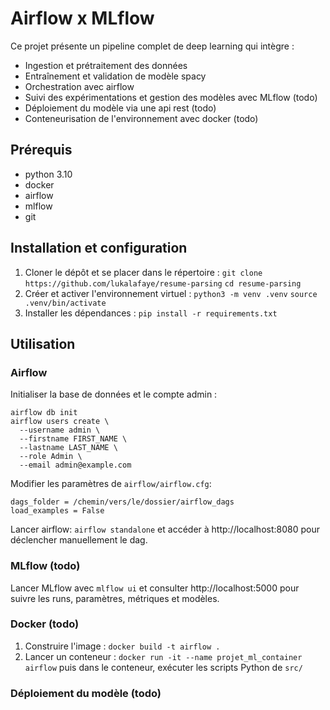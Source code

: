# Airflow x MLflow

Ce projet présente un pipeline complet de deep learning qui intègre :
- Ingestion et prétraitement des données
- Entraînement et validation de modèle spacy
- Orchestration avec airflow
- Suivi des expérimentations et gestion des modèles avec MLflow (todo)
- Déploiement du modèle via une api rest (todo)
- Conteneurisation de l'environnement avec docker (todo)

## Prérequis

- python 3.10
- docker
- airflow
- mlflow
- git

## Installation et configuration

1. Cloner le dépôt et se placer dans le répertoire :
   `git clone https://github.com/lukalafaye/resume-parsing`
   `cd resume-parsing`
2. Créer et activer l'environnement virtuel :
   `python3 -m venv .venv`
   `source .venv/bin/activate`
3. Installer les dépendances :
   `pip install -r requirements.txt`

## Utilisation

### Airflow

Initialiser la base de données et le compte admin :
```
airflow db init
airflow users create \
  --username admin \
  --firstname FIRST_NAME \
  --lastname LAST_NAME \
  --role Admin \
  --email admin@example.com
```
      
Modifier les paramètres de `airflow/airflow.cfg`:
```
dags_folder = /chemin/vers/le/dossier/airflow_dags
load_examples = False
```

Lancer airflow: `airflow standalone` et accéder à http://localhost:8080 pour déclencher manuellement le dag.

### MLflow (todo)

Lancer MLflow avec `mlflow ui` et consulter http://localhost:5000 pour suivre les runs, paramètres, métriques et modèles.

### Docker (todo)

1. Construire l'image :
   `docker build -t airflow .`
2. Lancer un conteneur :
   `docker run -it --name projet_ml_container airflow`
   puis dans le conteneur, exécuter les scripts Python de `src/`

### Déploiement du modèle (todo)